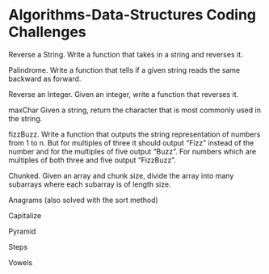 # Algorithms-Data-Structures Coding Challenges 

Reverse a String. Write a function that takes in a string and reverses it.

Palindrome. Write a function that tells if a given string reads the same backward as forward.

Reverse an Integer. Given an integer, write a function that reverses it.

maxChar Given a string, return the character that is most commonly used in the string.

fizzBuzz. Write a function that outputs the string representation of numbers from 1 to n.
But for multiples of three it should output “Fizz” instead of the number and for the multiples of five output “Buzz”. For numbers which are multiples of both three and five output “FizzBuzz”.

Chunked. Given an array and chunk size, divide the array into many subarrays
where each subarray is of length size.

Anagrams (also solved with the sort method)

Capitalize

Pyramid

Steps

Vowels


